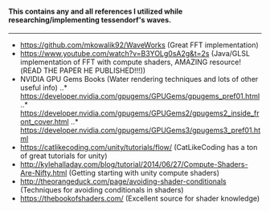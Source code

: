#### This contains any and all references I utilized while researching/implementing tessendorf's waves.
---
* https://github.com/mkowalik92/WaveWorks (Great FFT implementation)
* https://www.youtube.com/watch?v=B3YOLg0sA2g&t=2s (Java/GLSL implementation of FFT with compute shaders, AMAZING resource!(READ THE PAPER HE PUBLISHED!!!))
* NVIDIA GPU Gems Books (Water rendering techniques and lots of other useful info)
..* https://developer.nvidia.com/gpugems/GPUGems/gpugems_pref01.html
..* https://developer.nvidia.com/gpugems/GPUGems2/gpugems2_inside_front_cover.html
..* https://developer.nvidia.com/gpugems/GPUGems3/gpugems3_pref01.html
* https://catlikecoding.com/unity/tutorials/flow/ (CatLikeCoding has a ton of great tutorials for unity)
* http://kylehalladay.com/blog/tutorial/2014/06/27/Compute-Shaders-Are-Nifty.html (Getting starting with unity compute shaders)
* http://theorangeduck.com/page/avoiding-shader-conditionals (Techniques for avoiding conditionals in shaders)
* https://thebookofshaders.com/ (Excellent source for shader knowledge)
